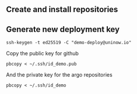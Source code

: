 ## Create and install repositories 

## Generate new deployment key

````shell
ssh-keygen -t ed25519 -C "demo-deploy@uninow.io"
````

Copy the public key for github
````shell
pbcopy < ~/.ssh/id_demo.pub
````

And the private key for the argo repositories
`````shell
pbcopy < ~/.ssh/id_demo
`````